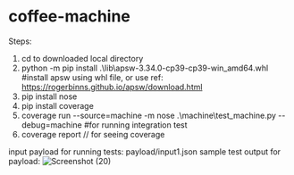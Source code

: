 # coffee-machine

Steps:
1. cd to downloaded local directory
2. python -m pip install .\lib\apsw-3.34.0-cp39-cp39-win_amd64.whl #install apsw using whl file, or use ref: https://rogerbinns.github.io/apsw/download.html
3. pip install nose
4. pip install coverage
5. coverage run --source=machine -m nose .\machine\test_machine.py --debug=machine #for running integration test
6. coverage report // for seeing coverage


input payload for running tests: payload/input1.json
sample test output for payload:
![Screenshot (20)](https://user-images.githubusercontent.com/29044806/113516740-8f33be80-9599-11eb-8224-bf0468567b96.png)

